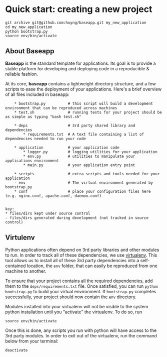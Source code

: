 # Quick start: creating a new project  #
    
    git archive git@github.com:huyng/baseapp.git my_new_application
    cd my_new_application
    python bootstrap.py
    source env/bin/activate


## About Baseapp ##

**Baseapp** is the standard template for applications.  Its goal is to provide a stable platform for developing and deploying code in a reproducible & reliable fashion.

At its core, **baseapp** contains a lightweight directory structure, and a few scripts to ease the deployment of your applications. Here's a brief overview of all files included in baseapp:

        * bootstrap.py          # this script will build a development environment that can be reproduced across machines
        * test.sh               # running tests for your project should be as simple as typing "bash test.sh"

        * deps                  # 3rd party shared library and dependencies
            * requirements.txt  # A text file containing a list of dependencies needed to run your code

        * application           # your application code
            * logger.py         # logging utilities for your application
            * env.py            # utilities to manipulate your applications environment
            * main.py           # your application entry point

        * scripts               # extra scripts and tools needed for your application
        - env                   # The virtual environment generated by bootstrap.py
        * conf                  # place your configuration files here (e.g. nginx.conf, apache.conf, daemon.conf)

    
    key:
    * files/dirs kept under source control
    - files/dirs generated during development (not tracked in source control)



## Virtulenv ##

Python applications often depend on 3rd party libraries and other modules to run. In order to track all of these dependencies, we use [virtualenv](http://www.virtualenv.org/en/latest/index.html). This tool allows us to install all of these 3rd party dependencies into a self-contained location, the `env` folder, that can easily be reproduced from one machine to another.

To ensure that your project contains all the required dependencies, add them to the `deps/requirements.txt` file. Once satisfied, you can run `python bootstrap.py` to build your virtual environment. If `bootstrap.py` completes successfully, your project should now contain the `env` directory. 

Modules installed into your virtualenv will not be visible to the system python installation until you "activate" the virtualenv. To do so, run 

    source env/bin/activate

Once this is done, any scripts you run with python will have access to the 3rd party modules. In order to exit out of the virtualenv, run the command below from your terminal:

    deactivate
